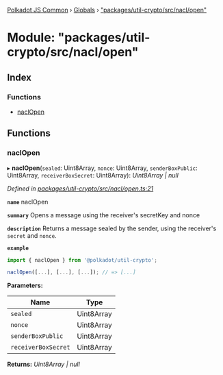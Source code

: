 [Polkadot JS Common](../README.md) › [Globals](../globals.md) › ["packages/util-crypto/src/nacl/open"](_packages_util_crypto_src_nacl_open_.md)

# Module: "packages/util-crypto/src/nacl/open"

## Index

### Functions

* [naclOpen](_packages_util_crypto_src_nacl_open_.md#naclopen)

## Functions

###  naclOpen

▸ **naclOpen**(`sealed`: Uint8Array, `nonce`: Uint8Array, `senderBoxPublic`: Uint8Array, `receiverBoxSecret`: Uint8Array): *Uint8Array | null*

*Defined in [packages/util-crypto/src/nacl/open.ts:21](https://github.com/polkadot-js/common/blob/db61ea30/packages/util-crypto/src/nacl/open.ts#L21)*

**`name`** naclOpen

**`summary`** Opens a message using the receiver's secretKey and nonce

**`description`** 
Returns a message sealed by the sender, using the receiver's `secret` and `nonce`.

**`example`** 
<BR>

```javascript
import { naclOpen } from '@polkadot/util-crypto';

naclOpen([...], [...], [...]); // => [...]
```

**Parameters:**

Name | Type |
------ | ------ |
`sealed` | Uint8Array |
`nonce` | Uint8Array |
`senderBoxPublic` | Uint8Array |
`receiverBoxSecret` | Uint8Array |

**Returns:** *Uint8Array | null*
